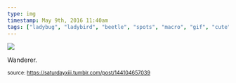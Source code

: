 ```yaml
---
type: img
timestamp: May 9th, 2016 11:40am
tags: ["ladybug", "ladybird", "beetle", "spots", "macro", "gif", "cute", "insect", "bug", "crawl", "photography"]
---
```

<img src="https://saturdayxiii.github.io/media/144104657039.gif"/>
                                                                                          
Wanderer.
 
                                    
                
                
                
                
                                
<small>source: https://saturdayxiii.tumblr.com/post/144104657039</small>